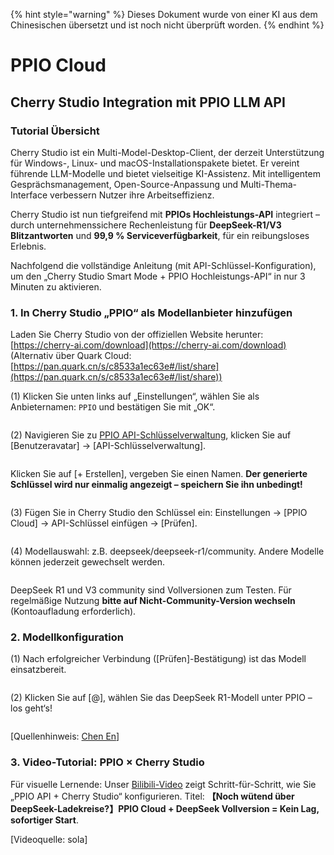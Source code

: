 
{% hint style="warning" %}
Dieses Dokument wurde von einer KI aus dem Chinesischen übersetzt und ist noch nicht überprüft worden.
{% endhint %}

# PPIO Cloud

## Cherry Studio Integration mit PPIO LLM API

### [​](https://ppinfra.com/docs/third-party/cherry-studio-use#%E6%95%99%E7%A8%8B%E6%A6%82%E8%BF%B0)Tutorial Übersicht <a href="#e6-95-99-e7-a8-8b-e6-a6-82-e8-bf-b0" id="e6-95-99-e7-a8-8b-e6-a6-82-e8-bf-b0"></a>

Cherry Studio ist ein Multi-Model-Desktop-Client, der derzeit Unterstützung für Windows-, Linux- und macOS-Installationspakete bietet. Er vereint führende LLM-Modelle und bietet vielseitige KI-Assistenz. Mit intelligentem Gesprächsmanagement, Open-Source-Anpassung und Multi-Thema-Interface verbessern Nutzer ihre Arbeitseffizienz.

Cherry Studio ist nun tiefgreifend mit **PPIOs Hochleistungs-API** integriert – durch unternehmenssichere Rechenleistung für **DeepSeek-R1/V3 Blitzantworten** und **99,9 % Serviceverfügbarkeit**, für ein reibungsloses Erlebnis.

Nachfolgend die vollständige Anleitung (mit API-Schlüssel-Konfiguration), um den „Cherry Studio Smart Mode + PPIO Hochleistungs-API“ in nur 3 Minuten zu aktivieren.

### [​](https://ppinfra.com/docs/third-party/cherry-studio-use#1-%E8%BF%9B%E5%85%A5-cherrystudio%EF%BC%8C%E6%B7%BB%E5%8A%A0-%E2%80%9Cppio%E2%80%9D-%E4%BD%9C%E4%B8%BA%E6%A8%A1%E5%9E%8B%E6%8F%90%E4%BE%9B%E5%95%86)1. In Cherry Studio „PPIO“ als Modellanbieter hinzufügen <a href="#id-1-e8-bf-9b-e5-85-a5-cherrystudio-ef-bc-8c-e6-b7-bb-e5-8a-a0-e2-80-9cppio-e2-80-9d-e4-bd-9c-e4-b8-ba" id="id-1-e8-bf-9b-e5-85-a5-cherrystudio-ef-bc-8c-e6-b7-bb-e5-8a-a0-e2-80-9cppio-e2-80-9d-e4-bd-9c-e4-b8-ba"></a>

Laden Sie Cherry Studio von der offiziellen Website herunter: [https://cherry-ai.com/download](https://cherry-ai.com/download) (Alternativ über Quark Cloud: [https://pan.quark.cn/s/c8533a1ec63e#/list/share](https://pan.quark.cn/s/c8533a1ec63e#/list/share))

(1) Klicken Sie unten links auf „Einstellungen“, wählen Sie als Anbieternamen: `PPIO` und bestätigen Sie mit „OK“.

<figure><img src="https://static.ppinfra.com/docs/image/llm/cherry-studio-setting.png" alt=""><figcaption></figcaption></figure>

(2) Navigieren Sie zu [PPIO API-Schlüsselverwaltung](https://ppinfra.com/user/register?invited_by=JYT9GD\&utm_source=github_cherry-studio), klicken Sie auf [Benutzeravatar] → [API-Schlüsselverwaltung].

<figure><img src="https://static.ppinfra.com/docs/image/llm/ppinfra-create-api-key-01.png" alt=""><figcaption></figcaption></figure>

Klicken Sie auf [+ Erstellen], vergeben Sie einen Namen. **Der generierte Schlüssel wird nur einmalig angezeigt – speichern Sie ihn unbedingt!**

<figure><img src="https://static.ppinfra.com/docs/image/llm/ppinfra-create-api-key-02.png" alt=""><figcaption></figcaption></figure>

(3) Fügen Sie in Cherry Studio den Schlüssel ein: Einstellungen → [PPIO Cloud] → API-Schlüssel einfügen → [Prüfen].

<figure><img src="https://static.ppinfra.com/docs/image/llm/cherry-studio-3601.PNG" alt=""><figcaption></figcaption></figure>

(4) Modellauswahl: z.B. deepseek/deepseek-r1/community. Andere Modelle können jederzeit gewechselt werden.

<figure><img src="https://static.ppinfra.com/docs/image/llm/cherry-studio-3602.PNG" alt=""><figcaption></figcaption></figure>

DeepSeek R1 und V3 community sind Vollversionen zum Testen. Für regelmäßige Nutzung **bitte auf Nicht-Community-Version wechseln** (Kontoaufladung erforderlich).

### [​](https://ppinfra.com/docs/third-party/cherry-studio-use#2-%E6%A8%A1%E5%9E%8B%E4%BD%BF%E7%94%A8%E9%85%8D%E7%BD%AE)2. Modellkonfiguration <a href="#id-2-e6-a8-a1-e5-9e-8b-e4-bd-bf-e7-94-a8-e9-85-8d-e7-bd-ae" id="id-2-e6-a8-a1-e5-9e-8b-e4-bd-bf-e7-94-a8-e9-85-8d-e7-bd-ae"></a>

(1) Nach erfolgreicher Verbindung ([Prüfen]-Bestätigung) ist das Modell einsatzbereit.

<figure><img src="https://static.ppinfra.com/docs/image/llm/cherry-studio-3603.png" alt=""><figcaption></figcaption></figure>

(2) Klicken Sie auf [@], wählen Sie das DeepSeek R1-Modell unter PPIO – los geht‘s!

<figure><img src="https://static.ppinfra.com/docs/image/llm/cherry-studio-ppio-config-02.png" alt=""><figcaption></figcaption></figure>

[Quellenhinweis: [Chen En](https://www.kdocs.cn/l/ctGiF5K6PQoO)]

### [​](https://ppinfra.com/docs/third-party/cherry-studio-use#3-ppio%C3%97cherry-studio-%E8%A7%86%E9%A2%91%E4%BD%BF%E7%94%A8%E6%95%99%E7%A8%8B)3. Video-Tutorial: PPIO × Cherry Studio <a href="#id-3-ppio-c3-97cherry-studio-e8-a7-86-e9-a2-91-e4-bd-bf-e7-94-a8-e6-95-99-e7-a8-8b" id="id-3-ppio-c3-97cherry-studio-e8-a7-86-e9-a2-91-e4-bd-bf-e7-94-a8-e6-95-99-e7-a8-8b"></a>

Für visuelle Lernende: Unser [Bilibili-Video](https://www.bilibili.com/video/BV1BZNmeTEwg/?buvid=XX82F37818653072D274A6BB8A4FE7938A30C\&from_spmid=search.search-result.0.0\&is_story_h5=false\&mid=3CpKQv%2Bjnb8k6iTGlUl1eH8FTQ%2FSZMtL1rElX6M3iMo%3D\&plat_id=116\&share_from=ugc\&share_medium=android\&share_plat=android\&share_session_id=b892268f-5751-4f6e-9690-50b37855d346\&share_source=WEIXIN\&share_source=weixin\&share_tag=s_i\&spmid=united.player-video-detail.0.0\&timestamp=1739160448\&unique_k=eKDZuRP\&up_id=3546757841554023\&vd_source=50fea165795ccc47455a165f5bcaeed2) zeigt Schritt-für-Schritt, wie Sie „PPIO API + Cherry Studio“ konfigurieren. Titel: **【Noch wütend über DeepSeek-Ladekreise?】PPIO Cloud + DeepSeek Vollversion = Kein Lag, sofortiger Start**.

[Videoquelle: sola]